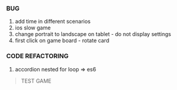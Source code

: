 ### BUG
1. add time in different scenarios
2. ios slow game
3. change portrait to landscape on tablet - do not display settings
4. first click on game board - rotate card

### CODE REFACTORING
1. accordion nested for loop => es6

> TEST GAME